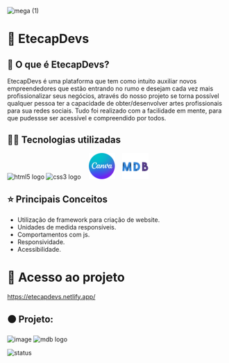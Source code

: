 ![mega (1)](https://user-images.githubusercontent.com/90512847/214070340-ea0fef2e-7ef3-4dda-b92d-f5be060ea37c.png)
# 🧡 **EtecapDevs**

## 🤔 O que é EtecapDevs?
EtecapDevs é uma plataforma que tem como intuito auxiliar novos empreendedores que estão entrando no rumo e desejam cada vez mais profissionalizar seus negócios, através do nosso projeto se torna possível qualquer pessoa ter a capacidade de obter/desenvolver artes profissionais para sua redes sociais. Tudo foi realizado com a facilidade em mente, para que pudessse ser acessível e compreendido por todos.

## 👨‍💻 Tecnologias utilizadas

<div align="left">
  <img src="https://cdn.jsdelivr.net/gh/devicons/devicon/icons/html5/html5-original.svg" height="60" width="90" alt="html5 logo"  />
  <img src="https://cdn.jsdelivr.net/gh/devicons/devicon/icons/css3/css3-original.svg" height="60" width="90" alt="css3 logo"  />
  <img src="assets/Design sem nome (1).png" style="margin: 0em 1em" height="60" width="60" alt="canva logo"  />
  <img src="assets/Design sem nome.png" height="60" width="60" alt="mdb logo"  />
  

</div>

## ⭐ Principais Conceitos

- Utilização de framework para criação de website.
- Unidades de medida responsíveis.
- Comportamentos com js.
- Responsividade.
- Acessibilidade.

# 📁 Acesso ao projeto
https://etecapdevs.netlify.app/

## 🟠 Projeto:
![image](https://user-images.githubusercontent.com/90512847/214071571-db202cff-fa51-41b5-9ac6-cabcb6eeee41.png)
  <img src="assets/Video_230123130810.gif" height="1080" width="1920" alt="mdb logo"  />






![status](https://user-images.githubusercontent.com/90512847/214071333-70fd0716-27f3-4783-b61a-84ac36f22d45.png)

